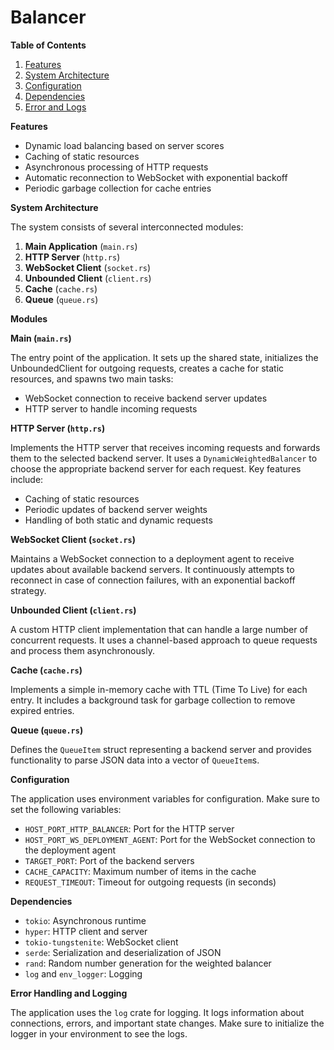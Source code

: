 # Balancer

**Table of Contents**

1. [Features](#b-features)
2. [System Architecture](#b-system-architecture)
3. [Configuration](#b-configuration)
4. [Dependencies](#b-dependencies)
5. [Error and Logs](#b-error-and-logs)

<a id="b-features"></a>**Features**

- Dynamic load balancing based on server scores
- Caching of static resources
- Asynchronous processing of HTTP requests
- Automatic reconnection to WebSocket with exponential backoff
- Periodic garbage collection for cache entries

<a id="b-system-architecture"></a>**System Architecture**

The system consists of several interconnected modules:

1. **Main Application** (`main.rs`)
2. **HTTP Server** (`http.rs`)
3. **WebSocket Client** (`socket.rs`)
4. **Unbounded Client** (`client.rs`)
5. **Cache** (`cache.rs`)
6. **Queue** (`queue.rs`)

**Modules**

**Main (`main.rs`)**

The entry point of the application. It sets up the shared state, initializes the UnboundedClient for outgoing requests, creates a cache for static resources, and spawns two main tasks:

- WebSocket connection to receive backend server updates
- HTTP server to handle incoming requests

**HTTP Server (`http.rs`)**

Implements the HTTP server that receives incoming requests and forwards them to the selected backend server. It uses a `DynamicWeightedBalancer` to choose the appropriate backend server for each request. Key features include:

- Caching of static resources
- Periodic updates of backend server weights
- Handling of both static and dynamic requests

**WebSocket Client (`socket.rs`)**

Maintains a WebSocket connection to a deployment agent to receive updates about available backend servers. It continuously attempts to reconnect in case of connection failures, with an exponential backoff strategy.

**Unbounded Client (`client.rs`)**

A custom HTTP client implementation that can handle a large number of concurrent requests. It uses a channel-based approach to queue requests and process them asynchronously.

**Cache (`cache.rs`)**

Implements a simple in-memory cache with TTL (Time To Live) for each entry. It includes a background task for garbage collection to remove expired entries.

**Queue (`queue.rs`)**

Defines the `QueueItem` struct representing a backend server and provides functionality to parse JSON data into a vector of `QueueItem`s.

<a id="b-configuration"></a>**Configuration**

The application uses environment variables for configuration. Make sure to set the following variables:

- `HOST_PORT_HTTP_BALANCER`: Port for the HTTP server
- `HOST_PORT_WS_DEPLOYMENT_AGENT`: Port for the WebSocket connection to the deployment agent
- `TARGET_PORT`: Port of the backend servers
- `CACHE_CAPACITY`: Maximum number of items in the cache
- `REQUEST_TIMEOUT`: Timeout for outgoing requests (in seconds)

<a id="b-dependencies"></a>**Dependencies**

- `tokio`: Asynchronous runtime
- `hyper`: HTTP client and server
- `tokio-tungstenite`: WebSocket client
- `serde`: Serialization and deserialization of JSON
- `rand`: Random number generation for the weighted balancer
- `log` and `env_logger`: Logging

<a id="b-error-and-logs"></a>**Error Handling and Logging**

The application uses the `log` crate for logging. It logs information about connections, errors, and important state changes. Make sure to initialize the logger in your environment to see the logs.
